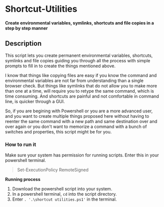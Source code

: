 # Shortcut-Utilities
#### Create environmental variables, symlinks, shortcuts and file copies in a step by step manner

## Description

This script lets you create permanent environmental variables, shortcuts, symlinks and file copies guiding you through all the process with simple prompts to fill in to create the things mentioned above.

I know that things like copying files are easy if you know the command and environmental variables are not far from understanding than a single browser check. But things like symlinks that do not allow you to make more than one at a time, will require you to retype the same command, which is time consuming. And shortcuts are painful and not comfortable in command line, is quicker through a GUI.

So, if you are begining with Powershell or you are a more advanced user, and you want to create  multiple things proposed here without having to reenter the same command with a new path and same destination over and over again or you don't want to memorize a command with a bunch of switches and properties, this script might be for you.

### How to run it

Make sure your system has permission for running scripts.
Enter this in your powershell terminal.
> Set-ExecutionPolicy RemoteSigned

**Running process**
1. Download the powershell script into your system.
2. In a powershell terminal, `cd` into the script directory.
3. Enter `. '.\shortcut utilities.ps1'` in the terminal.
